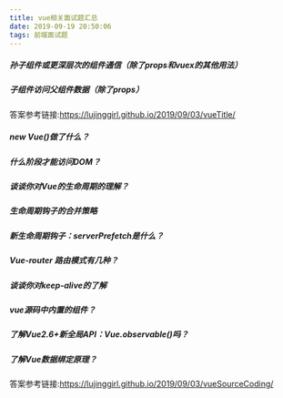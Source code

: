 ```yaml
---
title: vue相关面试题汇总
date: 2019-09-19 20:50:06
tags: 前端面试题
---
```


##### 孙子组件或更深层次的组件通信（除了props和vuex的其他用法）
##### 子组件访问父组件数据（除了props） 
答案参考链接:https://lujinggirl.github.io/2019/09/03/vueTitle/

##### new Vue()做了什么？
##### 什么阶段才能访问DOM？
##### 谈谈你对Vue的生命周期的理解？
##### 生命周期钩子的合并策略
##### 新生命周期钩子：serverPrefetch是什么？
##### Vue-router 路由模式有几种？
##### 谈谈你对keep-alive的了解
##### vue源码中内置的组件？
##### 了解Vue2.6+新全局API：Vue.observable()吗？
##### 了解Vue数据绑定原理？
答案参考链接:https://lujinggirl.github.io/2019/09/03/vueSourceCoding/